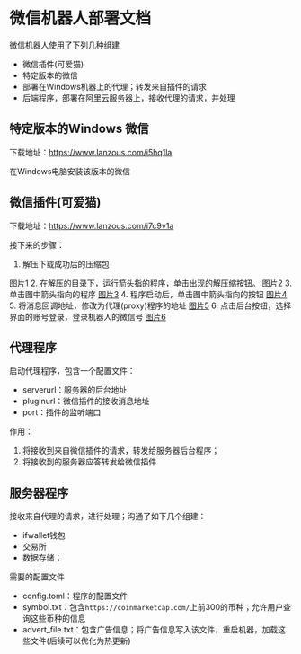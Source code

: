 # 微信机器人部署文档

微信机器人使用了下列几种组建

*   微信插件(可爱猫)
*   特定版本的微信
*   部署在Windows机器上的代理；转发来自插件的请求
*   后端程序，部署在阿里云服务器上，接收代理的请求，并处理


## 特定版本的Windows 微信

下载地址：https://www.lanzous.com/i5hq1la

在Windows电脑安装该版本的微信

## 微信插件(可爱猫)

下载地址：https://www.lanzous.com/i7c9v1a

接下来的步骤：

1. 解压下载成功后的压缩包

[图片1]()
2. 在解压的目录下，运行箭头指的程序，单击出现的解压缩按钮。
[图片2]()
3. 单击图中箭头指向的程序
[图片3]()
4. 程序启动后，单击图中箭头指向的按钮
[图片4]()
5. 将消息回调地址，修改为代理(proxy)程序的地址
[图片5]()
6. 点击后台按钮，选择界面的账号登录，登录机器人的微信号
[图片6]()

## 代理程序

启动代理程序，包含一个配置文件：

*   serverurl：服务器的后台地址
*   pluginurl：微信插件的接收消息地址
*   port：插件的监听端口

作用：

1. 将接收到来自微信插件的请求，转发给服务器后台程序；
2. 将接收到的服务器应答转发给微信插件

## 服务器程序

接收来自代理的请求，进行处理；沟通了如下几个组建：

*   ifwallet钱包
*   交易所
*   数据存储；

需要的配置文件

*   config.toml：程序的配置文件
*   symbol.txt：包含`https://coinmarketcap.com/`上前300的币种；允许用户查询这些币种的信息
*   advert_file.txt：包含广告信息；将广告信息写入该文件，重启机器，加载这些文件(后续可以优化为热更新)







